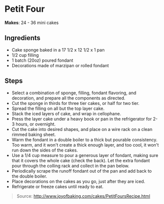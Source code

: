 # Petit Four

**Makes**: 24 - 36 mini cakes

## Ingredients

 - Cake sponge baked in a 17 1/2 x 12 1/2 x 1 pan
 - 1/2 cup filling
 - 1 batch (20oz) poured fondant
 - Decorations made of marzipan or rolled fondant

## Steps

 - Select a combination of sponge, filling, fondant flavoring, and decoration, and prepare all the components as directed.
 - Cut the sponge in thirds for three tier cakes, or half for two tier.
 - Spread the filling on all but the top layer cake.
 - Stack the iced layers of cake, and wrap in cellophane.
 - Press the layer cake under a heavy book or pan in the refrigerator for 2-3 hours, or overnight.
 - Cut the cake into desired shapes, and place on a wire rack on a clean rimmed baking sheet.
 - Warm the fondant in a double boiler to a thick but pourable consistency. Too warm, and it won't create a thick enough layer, and too cool, it won't run down the sides of the cakes.
 - Use a 1/4 cup measure to pour a generous layer of fondant, making sure that it covers the whole cake (check the back). Let the extra fondant pour through the colling rack and collect in the pan below.
 - Periodically scrape the runoff fondant out of the pan and add back to the double boiler.
 - Place decorations on the cakes as you go, just after they are iced.
 - Refrigerate or freeze cakes until ready to eat.

> Source: http://www.joyofbaking.com/cakes/PetitFoursRecipe.html
